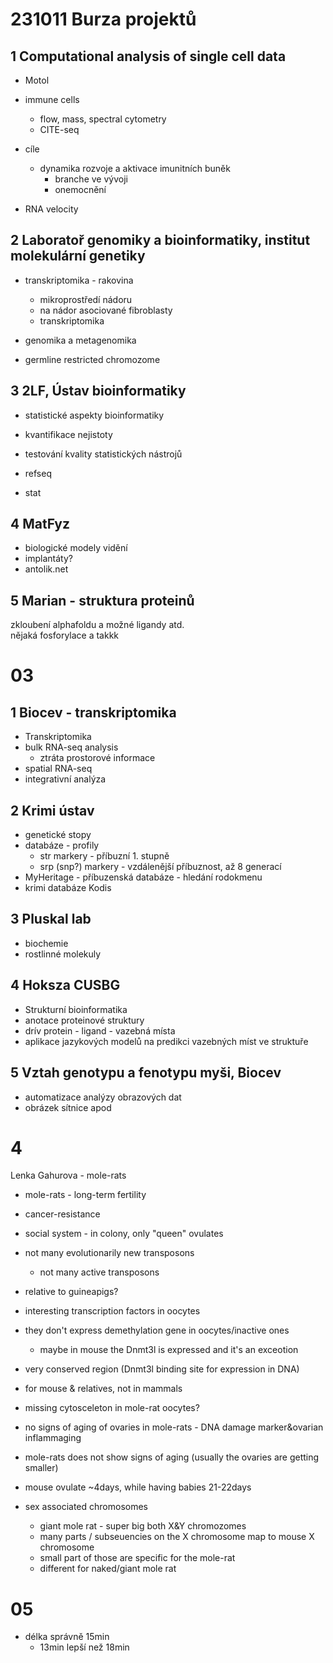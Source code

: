 # 231011 Burza projektů
## 1 Computational analysis of single cell data
- Motol

- immune cells
  - flow, mass, spectral cytometry
  - CITE-seq

- cíle
  - dynamika rozvoje a aktivace imunitních buněk
    - branche ve vývoji
    - onemocnění

- RNA velocity

## 2 Laboratoř genomiky a bioinformatiky, institut molekulární genetiky
- transkriptomika - rakovina
  - mikroprostředí nádoru
  - na nádor asociované fibroblasty
  - transkriptomika

- genomika a metagenomika

- germline restricted chromozome

## 3 2LF, Ústav bioinformatiky
- statistické aspekty bioinformatiky
- kvantifikace nejistoty
- testování kvality statistických nástrojů

- refseq
- stat

## 4 MatFyz
- biologické modely vidění
- implantáty?
- antolik.net

## 5 Marian - struktura proteinů
zkloubení alphafoldu a možné ligandy atd.  
nějaká fosforylace a takkk

# 03

## 1 Biocev - transkriptomika
* Transkriptomika
* bulk RNA-seq analysis
  * ztráta prostorové informace
* spatial RNA-seq
* integrativní analýza

## 2 Krimi ústav
* genetické stopy
* databáze - profily
  * str markery - příbuzní 1. stupně
  * srp (snp?) markery - vzdálenější příbuznost, až 8 generací
* MyHeritage - příbuzenská databáze - hledání rodokmenu
* krimi databáze Kodis

## 3 Pluskal lab
* biochemie
* rostlinné molekuly

## 4 Hoksza CUSBG
* Strukturní bioinformatika
* anotace proteinové struktury
* drív protein - ligand - vazebná místa
* aplikace jazykových modelů na predikci vazebných míst ve struktuře

## 5 Vztah genotypu a fenotypu myši, Biocev
* automatizace analýzy obrazových dat
* obrázek sítnice apod

# 4
Lenka Gahurova - mole-rats

- mole-rats - long-term fertility

- cancer-resistance
- social system - in colony, only "queen" ovulates
- not many evolutionarily new transposons
  - not many active transposons
- relative to guineapigs?

- interesting transcription factors in oocytes
- they don't express demethylation gene in oocytes/inactive ones
  - maybe in mouse the Dnmt3l is expressed and it's an exceotion

- very conserved region (Dnmt3l binding site for expression in DNA)
- for mouse & relatives, not in mammals


- missing cytosceleton in mole-rat oocytes?

- no signs of aging of ovaries in mole-rats - DNA damage marker&ovarian inflammaging
- mole-rats does not show signs of aging (usually the ovaries are getting smaller)

- mouse ovulate ~4days, while having babies 21-22days

- sex associated chromosomes
  - giant mole rat - super big both X&Y chromozomes
  - many parts / subseuencies on the X chromosome map to mouse X chromosome
  - small part of those are specific for the mole-rat
  - different for naked/giant mole rat

# 05
- délka správně 15min
  - 13min lepší než 18min

